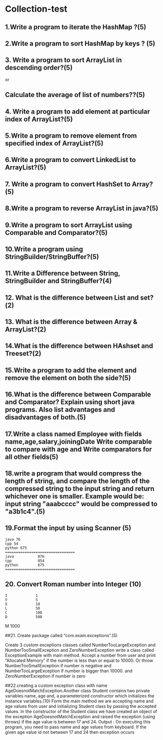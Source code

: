 # Collection-test
## 1.Write a program to iterate the HashMap ?(5)
## 2.Write a program to sort HashMap by keys ? (5)
## 3. Write a program to sort ArrayList in descending order?(5) 
or
## Calculate the average of list of numbers??(5)
## 4. Write a program to add element at particular index of ArrayList?(5)
## 5.Write a program to remove element from specified index of ArrayList?(5)
## 6.Write a program to convert LinkedList to ArrayList?(5)
## 7. Write a program to convert HashSet to Array? (5)
## 8.Write a program to reverse ArrayList in java?(5)
## 9.Write a program to sort ArrayList using Comparable and Comparator?(5) 
## 10.Write a program using StringBuilder/StringBuffer?(5)
## 11.Write a Difference between String, StringBuilder and StringBuffer?(4)
## 12. What is the difference between List and set?(2)
## 13. What is the difference between Array & ArrayList?(2) 
## 14.What is the difference between HAshset and Treeset?(2)
## 15.Write a program to add the element and remove the element on both the side?(5)
## 16.What is the difference between Comparable and Comparator? Explain using short java programs. Also list advantages and disadvantages of both.(5)
## 17.Write a class named Employee with fields name,age,salary,joiningDate Write comparable to compare with age and Write comparators for all other fields(5)
## 18.write a program that would compress the length of string, and compare the length of the compressed string to the input string and return whichever one is smaller. Example would be: input string "aaabcccc" would be compressed to "a3b1c4".(5)
## 19.Format the input by using Scanner (5)
```
java 76
cpp 54
python 675
================================
java           076
cpp            054
python         675
================================
```
## 20. Convert Roman number into Integer (10)
```Symbol       Value
I             1
V             5
X             10
L             50
C             100
D             500
```
M             1000


##21. Create package called “com.exam.exceptions”.(5)

Create 3 custom exceptions  classes called NumberTooLargeException and
NumberTooSmallException and ZeroNumberException
write a class called ExceptionExample with main method. Accept a
number from user and print “Allocated Memory” if the number is less than or equal to 10000. Or
throw NumberTooSmallException if number is negative and
NumberTooLargeException if number is bigger than 10000. and ZeroNumberException if number is zero

##22.creating a custom exception class with name AgeDoesnotMatchException.Another class Student contains two private variables name, age and, a parameterized constructor which initializes the instance variables.(10)
Form the main method we are accepting name and age values from user and initializing Student class by passing the accepted values.
In the constructor of the Student class we have created an object of the exception AgeDoesnotMatchException and raised the exception (using throws) if the age value is between 17 and 24.  Output : On executing this program, you need to pass name and age values from keyboard. If the given age value id not between 17 and 24 then exception occurs
